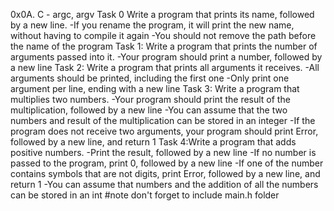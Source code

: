 0x0A. C - argc, argv
Task 0 Write a program that prints its name, followed by a new line.
-If you rename the program, it will print the new name, without having to compile it again
-You should not remove the path before the name of the program
Task 1: Write a program that prints the number of arguments passed into it.
-Your program should print a number, followed by a new line 
Task 2: Write a program that prints all arguments it receives.
-All arguments should be printed, including the first one
-Only print one argument per line, ending with a new line
Task 3: Write a program that multiplies two numbers.
-Your program should print the result of the multiplication, followed by a new line
-You can assume that the two numbers and result of the multiplication can be stored in an integer
-If the program does not receive two arguments, your program should print Error, followed by a new line, and return 1
Task 4:Write a program that adds positive numbers.
-Print the result, followed by a new line
-If no number is passed to the program, print 0, followed by a new line
-If one of the number contains symbols that are not digits, print Error, followed by a new line, and return 1
-You can assume that numbers and the addition of all the numbers can be stored in an int
#note don't forget to include main.h folder
